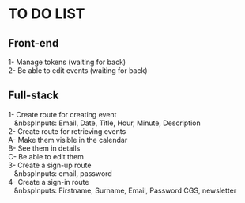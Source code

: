 # TO DO LIST  
  
## Front-end  
1- Manage tokens (waiting for back)  
2- Be able to edit events (waiting for back)  
  
  
## Full-stack  
1- Create route for creating event  
&nbsp;&nbsp;&nbsp;&nbspInputs: Email, Date, Title, Hour, Minute, Description  
2- Create route for retrieving events  
    A- Make them visible in the calendar  
    B- See them in details  
    C- Be able to edit them  
3- Create a sign-up route  
&nbsp;&nbsp;&nbsp;&nbspInputs: email, password  
4- Create a sign-in route  
&nbsp;&nbsp;&nbsp;&nbspInputs: Firstname, Surname, Email, Password CGS, newsletter  
